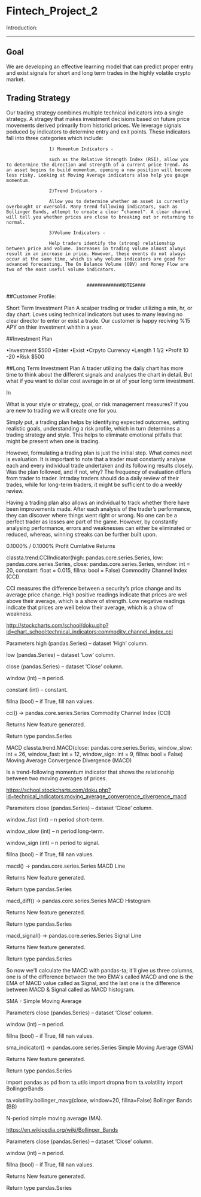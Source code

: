 # Fintech_Project_2

Introduction:

------------

## Goal

We are developing an effective learning model that can predict proper entry and exist signals for short and long term trades in the highly volatile crypto market.

## Trading Strategy

Our trading strategy combines multiple technical indicators into a single strategy. A stragey that makes investment decisions based on future price movements derived primarily from historicl prices. We leverage signals poduced by indicators to determine entry and exit points. These indicators fall into three categories which include:

                    1) Momentum Indicators -  

                    such as the Relative Strength Index (RSI), allow you to determine the direction and strength of a current price trend. As an asset begins to build momentum, opening a new position will become less risky. Looking at Moving Average indicators also help you gauge momentum.

                    2)Trend Indicators -

                    Allow you to determine whether an asset is currently overbought or oversold. Many trend following indicators, such as Bollinger Bands, attempt to create a clear “channel". A clear channel will tell you whether prices are close to breaking out or returning to normal.

                    3)Volume Indicators -

                    Help traders identify the (strong) relationship between price and volume. Increases in trading volume almost always result in an increase in price. However, these events do not always occur at the same time, which is why volume indicators are good for advanced forecasting. The On Balance Volume (OBV) and Money Flow are two of the most useful volume indicators.


                                  #############NOTES####
##Customer Profile:

Short Term Investment Plan
A scalper trading or trader utilizing a min, hr, or day chart. Loves using technical indicators but uses to many leaving no clear director to enter or exist a trade. Our customer is happy reciving %15 APY on thier investment whithin a year. 

##Investment Plan

•Investment $500
•Enter
•Exist
•Crpyto Currency
•Length 1 1/2
•Profit 10 -20
•Risk $500


##Long Term Investment Plan
A trader utilizing the daily chart has more time to think about the different signals and analyses the chart in detail. But what if you want to dollar cost average in or at of your long term investment. 

In



What is your style or strategy, goal, or risk management measures?
If you are new to trading we will create one for you.

Simply put, a trading plan helps by identifying expected outcomes, setting realistic goals, understanding a risk profile, which in turn determines a trading strategy and style. This helps to eliminate emotional pitfalls that might be present when one is trading.

However, formulating a trading plan is just the initial step. What comes next is evaluation. It is important to note that a trader must constantly analyse each and every individual trade undertaken and its following results closely. Was the plan followed, and if not, why? The frequency of evaluation differs from trader to trader. Intraday traders should do a daily review of their trades, while for long-term traders, it might be sufficient to do a weekly review.

Having a trading plan also allows an individual to track whether there have been improvements made. After each analysis of the trader’s performance, they can discover where things went right or wrong. No one can be a perfect trader as losses are part of the game. However, by constantly analysing performance, errors and weaknesses can either be eliminated or reduced, whereas, winning streaks can be further built upon.

0.1000% / 0.1000%
Profit
Cumlative Returns 

classta.trend.CCIIndicator(high: pandas.core.series.Series, low: pandas.core.series.Series, close: pandas.core.series.Series, window: int = 20, constant: float = 0.015, fillna: bool = False)
Commodity Channel Index (CCI)

CCI measures the difference between a security’s price change and its average price change. High positive readings indicate that prices are well above their average, which is a show of strength. Low negative readings indicate that prices are well below their average, which is a show of weakness.

http://stockcharts.com/school/doku.php?id=chart_school:technical_indicators:commodity_channel_index_cci

Parameters
high (pandas.Series) – dataset ‘High’ column.

low (pandas.Series) – dataset ‘Low’ column.

close (pandas.Series) – dataset ‘Close’ column.

window (int) – n period.

constant (int) – constant.

fillna (bool) – if True, fill nan values.

cci() → pandas.core.series.Series
Commodity Channel Index (CCI)

Returns
New feature generated.

Return type
pandas.Series

MACD
classta.trend.MACD(close: pandas.core.series.Series, window_slow: int = 26, window_fast: int = 12, window_sign: int = 9, fillna: bool = False)
Moving Average Convergence Divergence (MACD)

Is a trend-following momentum indicator that shows the relationship between two moving averages of prices.

https://school.stockcharts.com/doku.php?id=technical_indicators:moving_average_convergence_divergence_macd

Parameters
close (pandas.Series) – dataset ‘Close’ column.

window_fast (int) – n period short-term.

window_slow (int) – n period long-term.

window_sign (int) – n period to signal.

fillna (bool) – if True, fill nan values.

macd() → pandas.core.series.Series
MACD Line

Returns
New feature generated.

Return type
pandas.Series

macd_diff() → pandas.core.series.Series
MACD Histogram

Returns
New feature generated.

Return type
pandas.Series

macd_signal() → pandas.core.series.Series
Signal Line

Returns
New feature generated.

Return type
pandas.Series

So now we'll calculate the MACD with pandas-ta; it'll give us three columns, one is of the difference between the two EMA's called MACD and one is the EMA of MACD value called as Signal, and the last one is the difference between MACD & Signal called as MACD histogram.

SMA - Simple Moving Average

Parameters
close (pandas.Series) – dataset ‘Close’ column.

window (int) – n period.

fillna (bool) – if True, fill nan values.

sma_indicator() → pandas.core.series.Series
Simple Moving Average (SMA)

Returns
New feature generated.

Return type
pandas.Series

import pandas as pd
from ta.utils import dropna
from ta.volatility import BollingerBands



ta.volatility.bollinger_mavg(close, window=20, fillna=False)
Bollinger Bands (BB)

N-period simple moving average (MA).

https://en.wikipedia.org/wiki/Bollinger_Bands

Parameters
close (pandas.Series) – dataset ‘Close’ column.

window (int) – n period.

fillna (bool) – if True, fill nan values.

Returns
New feature generated.

Return type
pandas.Series





